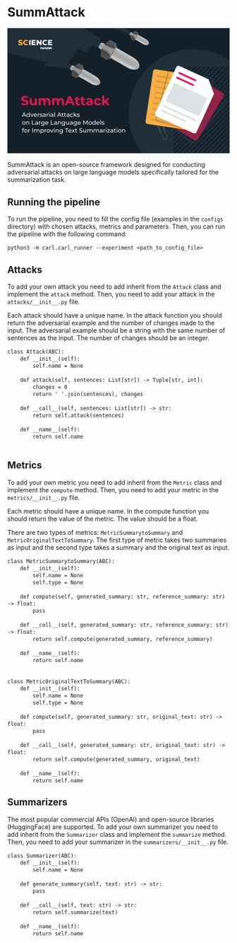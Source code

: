 # SummAttack

![Thumbnail](https://github.com/ZILiAT-NASK/SummAttack/blob/main/images/SummAttack.png)

SummAttack is an open-source framework designed for conducting adversarial attacks on large language models specifically tailored for the summarization task.


## Running the pipeline

To run the pipeline, you need to fill the config file (examples in the `configs` directory) with chosen attacks, metrics and parameters. Then, you can run the pipeline with the following command:

```
python3 -m carl.carl_runner --experiment <path_to_config_file>
```

## Attacks

To add your own attack you need to add inherit from the `Attack` class and implement the `attack` method. Then, you need to add your attack in the `attacks/__init__.py` file.

Each attack should have a unique name. In the attack function you should return the adversarial example and the number of changes made to the input. The adversarial example should be a string with the same number of sentences as the input. The number of changes should be an integer.

```
class Attack(ABC):
    def __init__(self):
        self.name = None

    def attack(self, sentences: List[str]) -> Tuple[str, int]:
        changes = 0
        return ' '.join(sentences), changes

    def __call__(self, sentences: List[str]) -> str:
        return self.attack(sentences)

    def __name__(self):
        return self.name
        
```

## Metrics

To add your own metric you need to add inherit from the `Metric` class and implement the `compute` method. Then, you need to add your metric in the `metrics/__init__.py` file.

Each metric should have a unique name. In the compute function you should return the value of the metric. The value should be a float.

There are two types of metrics: `MetricSummarytoSummary` and `MetricOriginalTextToSummary`. The first type of metric takes two summaries as input and the second type takes a summary and the original text as input. 

```
class MetricSummarytoSummary(ABC):
    def __init__(self):
        self.name = None
        self.type = None

    def compute(self, generated_summary: str, reference_summary: str) -> float:
        pass

    def __call__(self, generated_summary: str, reference_summary: str) -> float:
        return self.compute(generated_summary, reference_summary)

    def __name__(self):
        return self.name


class MetricOriginalTextToSummary(ABC):
    def __init__(self):
        self.name = None
        self.type = None

    def compute(self, generated_summary: str, original_text: str) -> float:
        pass

    def __call__(self, generated_summary: str, original_text: str) -> float:
        return self.compute(generated_summary, original_text)

    def __name__(self):
        return self.name

```

## Summarizers

The most popular commercial APIs (OpenAI) and open-source libraries (HuggingFace) are supported. To add your own summarizer you need to add inherit from the `Summarizer` class and implement the `summarize` method. Then, you need to add your summarizer in the `summarizers/__init__.py` file.

```
class Summarizer(ABC):
    def __init__(self):
        self.name = None

    def generate_summary(self, text: str) -> str:
        pass

    def __call__(self, text: str) -> str:
        return self.summarize(text)

    def __name__(self):
        return self.name
        
```